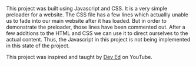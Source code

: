 This project was built using Javascript and CSS. It is a very simple preloader for a website. The CSS file has a few lines which actuallly unable us to fade into our main website after it has loaded.
But in order to demonstrate the preloader, those lines have been commented out. After a few additions to the HTML and CSS we can use it to direct ourselves to the actual content.
Thus, the Javascript in this project is not being implemented in this state of the project.

This project was inspired and taught by [Dev Ed](https://www.youtube.com/channel/UClb90NQQcskPUGDIXsQEz5Q) on YouTube. 